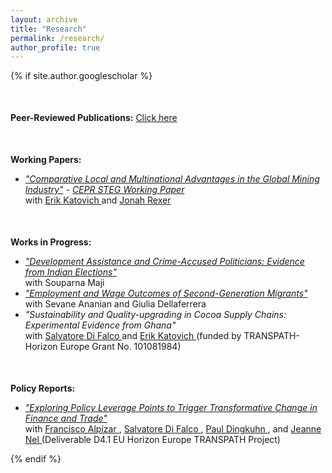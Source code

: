 ```yaml
---
layout: archive
title: "Research"
permalink: /research/
author_profile: true
---
```


{% if site.author.googlescholar %}

<div class="wordwrap" style="margin-top: 50px; margin-bottom: 50px;">
  <strong>Peer-Reviewed Publications:</strong> <a href="https://utsoree.github.io/publications/">Click here</a>
</div>

<div class="wordwrap" style="margin-top: 50px; margin-bottom: 10px;">
  <strong>Working Papers:</strong>
</div>

<ul>
  <li>
    <em> <a href="https://steg.cepr.org/sites/default/files/2025-04/WP108_Das_Katovich_Rexer_Compartive_Local.pdf"> "Comparative Local and Multinational Advantages in the Global Mining Industry"</a> -  <a href="https://steg.cepr.org/publications/comparative-local-and-multinational-advantages-global-mining-industry">CEPR STEG Working Paper</a> </em>
    <br> with  <a href="https://ekatovich.github.io/"> Erik Katovich
    </a> and  <a href="https://www.jonahrexer.com/">  Jonah Rexer  </a>
  </li>
</ul>
  
<div class="wordwrap" style="margin-top: 50px; margin-bottom: 10px;">
  <strong>Works in Progress:</strong>
</div>

<ul>
  
  <li>
    <em>  <a href="https://www.dropbox.com/scl/fi/idyyathaouwh1609hnno1/DA_Pol_Crime_Eval_DAS_MAJI_210325.pdf?rlkey=qkgwchd4qp3mp0i07fd9wc9c5&st=760dzno1&dl=0">  "Development Assistance and Crime-Accused Politicians: Evidence from Indian Elections"  </a>  </em>
    <br> with Souparna Maji
  </li>

  <li>
    <em> <a href="https://www.dropbox.com/scl/fi/uqpwuw0hh7ol1wgkwx1f0/SGM-R-R_Mar_04_acc.pdf?rlkey=dcmfk1p0i1p1oabsoojlhvibw&st=8yiky0fd&dl=0"> "Employment and Wage Outcomes of Second-Generation Migrants" </a>  </em>
    <br> with Sevane Ananian and Giulia Dellaferrera
  </li>
 
  
  <li>
    <em>"Sustainability and Quality-upgrading in Cocoa Supply Chains: Experimental Evidence from Ghana"</em> 
    <br> with <a href="https://www.unige.ch/gsem/en/research/faculty/all/salvatore-di-falco/"> Salvatore Di Falco  </a>  and <a href="https://ekatovich.github.io/"> Erik Katovich
    </a> (funded by TRANSPATH- Horizon Europe Grant No. 101081984)
  </li>


  <!-- Uncomment the entry below if you want to include it -->
  <!--
  <li>
    U. Das, 
    <em>"Impact of CCTs on Female Education and Labour Market Outcomes: Evidence from Kanyashree Prakalpa of West Bengal, India"</em>
  </li>
  -->

</ul>

<div class="wordwrap" style="margin-top: 50px; margin-bottom: 10px;">
  <strong>Policy Reports:</strong>
</div>

<ul>
 <li>
    <em> <a href="https://transpath.eu/storage/app/uploads/public/671/0e0/654/6710e06548f51527854354.pdf#file_name=TRANSPATH%20D4.1%20Review%20of%20policy%20interventions%20and%20policy%20entry%20points.pdf"> "Exploring Policy Leverage Points to Trigger Transformative Change in Finance and Trade" </a>  </em> 
    <br> with  <a href="https://www.wur.nl/en/persons/francisco-alpizar-rodriguez.htm"> Francisco Alpízar  </a> ,  <a href="https://www.unige.ch/gsem/en/research/faculty/all/salvatore-di-falco/"> Salvatore Di Falco  </a>, <a href="https://research.wur.nl/en/persons/paul-dingkuhn">  Paul Dingkuhn </a>, and <a href="https://www.wur.nl/en/persons/jeanne-nel.htm"> Jeanne Nel </a>   (Deliverable D4.1 EU Horizon Europe TRANSPATH Project) 
  </li>

</ul>


{% endif %}




